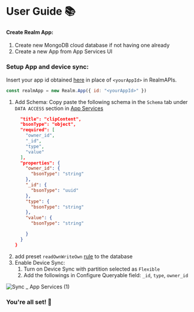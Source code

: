 # User Guide 📚

#### Create Realm App:
1. Create new MongoDB cloud database if not having one already [](https://www.mongodb.com/basics/create-database#:~:text=Table%20of%20Contents-,Using%20the%20MongoDB%20Atlas%20UI,-Using%20the%20MongoDB)
2. Create a new App from App Services UI [](https://www.mongodb.com/docs/atlas/app-services/apps/create/#create-an-app)

### Setup App and device sync:
Insert your app id obtained [here](https://www.mongodb.com/docs/atlas/app-services/apps/metadata/#std-label-find-your-app-id) in place of `<yourAppId>`  in RealmAPIs.

```js
const realmApp = new Realm.App({ id: "<yourAppId>" })
```

1. Add Schema:
	Copy paste the following schema in the `Schema` tab under `DATA ACCESS` section in [App Services](https://realm.mongodb.com)
	```json
	  "title": "clipContent",
	  "bsonType": "object",
	  "required": [
	    "owner_id",
	    "_id",
	    "type",
	    "value"
	  ],
	  "properties": {
	    "owner_id": {
	      "bsonType": "string"
	    },
	    "_id": {
	      "bsonType": "uuid"
	    },
	    "type": {
	      "bsonType": "string"
	    },
	    "value": {
	      "bsonType": "string"

	    }
	  }
	}
	````
2. add preset `readOwnWriteOwn` [rule](https://realm.mongodb.com) to the database
3. Enable Device Sync:
	1. Turn on Device Sync with partition selected as `Flexible`
	2. Add the followings in Configure Queryable field: `_id`, `type`, `owner_id`
	   
![Sync _ App Services (1)](https://github.com/flmeHashira/checl/assets/108903054/9b0f4176-1c24-455c-9d7b-c9d7e63bd72d)

### You're all set! 🎉